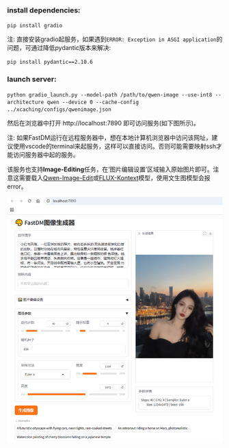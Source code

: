 ### install dependencies:

`pip install gradio`

注: 直接安装gradio起服务，如果遇到`ERROR: Exception in ASGI application`的问题，可通过降低pydantic版本来解决:

`pip install pydantic==2.10.6`

### launch server:

`python gradio_launch.py --model-path /path/to/qwen-image --use-int8 --architecture qwen --device 0 --cache-config ../xcaching/configs/qwenimage.json`

然后在浏览器中打开 http://localhost:7890 即可访问服务(如下图所示)。

注: 如果FastDM运行在远程服务器中，想在本地计算机浏览器中访问该网址，建议使用vscode的terminal来起服务，这样可以直接访问。否则可能需要映射ssh才能访问服务器中起的服务。

该服务也支持**Image-Editing**任务，在‘图片编辑设置’区域输入原始图片即可。注意这需要载入[Qwen-Image-Edit](https://huggingface.co/Qwen/Qwen-Image-Edit)或[FLUX-Kontext](https://huggingface.co/black-forest-labs/FLUX.1-Kontext-dev)模型，使用文生图模型会报error。

![image](../../assets/gradio-gen.PNG)